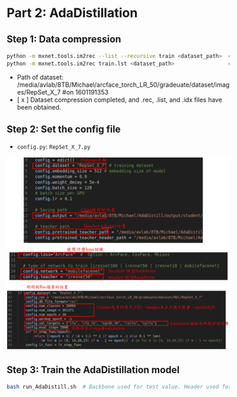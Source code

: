 # Part 2: AdaDistillation

## Step 1: Data compression
```bash
python -m mxnet.tools.im2rec --list --recursive train <dataset_path>  # list the images in the dataset
python -m mxnet.tools.im2rec train.lst <dataset_path>                 # create the record file
```
- Path of dataset: /media/avlab/8TB/Michael/arcface_torch_LR_50/gradeuate/dataset/images/RepSet_X_7 #on 1601191353
- [ x ] Dataset compression completed, and .rec, .list, and .idx files have been obtained.

## Step 2: Set the config file
- `config.py`: `RepSet_X_7.py`

![KD_config-1](KD_config-1.png)
![KD_config-2](KD_config-2.png)

## Step 3: Train the AdaDistillation model
```bash
bash run_AdaDistill.sh  # Backbone used for test value. Header used for train resume.
```

